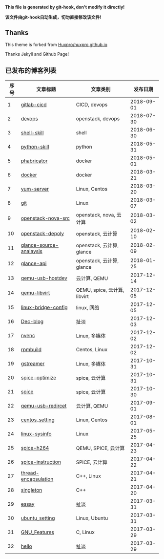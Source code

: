 **This file is generated by git-hook, don't modify it directly!**

**该文件由git-hook自动生成，切勿直接修改该文件!**

## Thanks

This theme is forked from [Huxpro/huxpro.github.io](https://github.com/Huxpro/huxpro.github.io)

Thanks Jekyll and Github Page!

## 已发布的博客列表

|序号|文章标题|文章类别|发布日期|
|----|----|----|----|
|1|[gitlab-cicd](http://hanamichi.wiki/2018/09/01/gitlab-cicd)| CICD,  devops|2018-09-01|
|2|[devops](http://hanamichi.wiki/2018/07/30/devops)| openstack,  devops|2018-07-30|
|3|[shell-skill](http://hanamichi.wiki/2018/06/30/shell-skill)| shell|2018-06-30|
|4|[python-skill](http://hanamichi.wiki/2018/05/31/python-skill)| python|2018-05-31|
|5|[phabricator](http://hanamichi.wiki/2018/05/01/phabricator)| docker|2018-05-01|
|6|[docker](http://hanamichi.wiki/2018/03/21/docker)| docker|2018-03-21|
|7|[yum-server](http://hanamichi.wiki/2018/03/20/yum-server)| Linux,  Centos|2018-03-20|
|8|[git](http://hanamichi.wiki/2018/03/07/git)| Linux|2018-03-07|
|9|[openstack-nova-src](http://hanamichi.wiki/2018/03/02/openstack-nova-src)| openstack,  nova,  云计算|2018-03-02|
|10|[openstack-depoly](http://hanamichi.wiki/2018/02/10/openstack-depoly)| openstack,  云计算|2018-02-10|
|11|[glance-source-analaysis](http://hanamichi.wiki/2018/02/09/glance-source-analaysis)| openstack,  云计算,  glance|2018-02-09|
|12|[glance-api](http://hanamichi.wiki/2018/01/25/glance-api)| openstack,  云计算,  glance|2018-01-25|
|13|[qemu-usb-hostdev](http://hanamichi.wiki/2017/12/14/qemu-usb-hostdev)| 云计算,  QEMU|2017-12-14|
|14|[qemu-libvirt](http://hanamichi.wiki/2017/12/05/qemu-libvirt)| QEMU,  spice,  云计算,  libvirt|2017-12-05|
|15|[linux-bridge-config](http://hanamichi.wiki/2017/12/05/linux-bridge-config)| linux,  网络|2017-12-05|
|16|[Dec-blog](http://hanamichi.wiki/2017/12/03/Dec-blog)| 扯淡|2017-12-03|
|17|[nvenc](http://hanamichi.wiki/2017/12/02/nvenc)| Linux,  多媒体|2017-12-02|
|18|[rpmbuild](http://hanamichi.wiki/2017/12/02/rpmbuild)| Centos,  Linux|2017-12-02|
|19|[gstreamer](http://hanamichi.wiki/2017/10/31/gstreamer)| Linux,  多媒体|2017-10-31|
|20|[spice-optimize](http://hanamichi.wiki/2017/10/31/spice-optimize)| spice,  云计算|2017-10-31|
|21|[spice](http://hanamichi.wiki/2017/10/30/spice)| spice,  云计算|2017-10-30|
|22|[qemu-usb-redircet](http://hanamichi.wiki/2017/09/01/qemu-usb-redircet)| 云计算,  QEMU|2017-09-01|
|23|[centos_setting](http://hanamichi.wiki/2017/08/01/centos_setting)| Linux,  Centos|2017-08-01|
|24|[linux-sysinfo](http://hanamichi.wiki/2017/05/25/linux-sysinfo)| Linux|2017-05-25|
|25|[spice-h264](http://hanamichi.wiki/2017/04/23/spice-h264)| QEMU,  SPICE,  云计算|2017-04-23|
|26|[spice-instruction](http://hanamichi.wiki/2017/04/22/spice-instruction)| SPICE,  云计算|2017-04-22|
|27|[thread-encapsulation](http://hanamichi.wiki/2017/04/21/thread-encapsulation)| C++,  Linux|2017-04-21|
|28|[singleton](http://hanamichi.wiki/2017/04/20/singleton)| C++|2017-04-20|
|29|[essay](http://hanamichi.wiki/2017/03/31/essay)| 扯淡|2017-03-31|
|30|[ubuntu_setting](http://hanamichi.wiki/2017/03/31/ubuntu_setting)| Linux,  Ubuntu|2017-03-31|
|31|[GNU_Features](http://hanamichi.wiki/2017/03/29/GNU_Features)| C,  Linux|2017-03-29|
|32|[hello](http://hanamichi.wiki/2017/03/29/hello)| 扯淡|2017-03-29|
